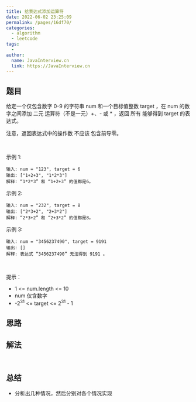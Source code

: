 ```yaml
---
title: 给表达式添加运算符
date: 2022-06-02 23:25:09
permalink: /pages/16df70/
categories:
  - algorithm
  - leetcode
tags:
  - 
author: 
  name: JavaInterview.cn
  link: https://JavaInterview.cn
---
```




## 题目

给定一个仅包含数字 0-9 的字符串 num 和一个目标值整数 target ，在 num 的数字之间添加 二元 运算符（不是一元）+、- 或 * ，返回 所有 能够得到 target 的表达式。

注意，返回表达式中的操作数 不应该 包含前导零。

 

示例 1:

    输入: num = "123", target = 6
    输出: ["1+2+3", "1*2*3"] 
    解释: “1*2*3” 和 “1+2+3” 的值都是6。
示例 2:

    输入: num = "232", target = 8
    输出: ["2*3+2", "2+3*2"]
    解释: “2*3+2” 和 “2+3*2” 的值都是8。
示例 3:

    输入: num = "3456237490", target = 9191
    输出: []
    解释: 表达式 “3456237490” 无法得到 9191 。
 

提示：

- 1 <= num.length <= 10
- num 仅含数字
- -2<sup>31</sup> <= target <= 2<sup>31</sup> - 1


## 思路


## 解法
```java



```

## 总结

- 分析出几种情况，然后分别对各个情况实现 
